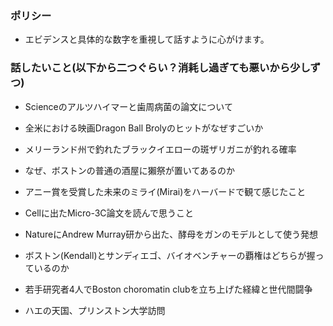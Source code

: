 ### ポリシー

- エビデンスと具体的な数字を重視して話すように心がけます。

### 話したいこと(以下から二つぐらい？消耗し過ぎても悪いから少しずつ)

- Scienceのアルツハイマーと歯周病菌の論文について

- 全米における映画Dragon Ball Brolyのヒットがなぜすごいか

- メリーランド州で釣れたブラックイエローの斑ザリガニが釣れる確率

- なぜ、ボストンの普通の酒屋に獺祭が置いてあるのか

- アニー賞を受賞した未来のミライ(Mirai)をハーバードで観て感じたこと

- Cellに出たMicro-3C論文を読んで思うこと

- NatureにAndrew Murray研から出た、酵母をガンのモデルとして使う発想

- ボストン(Kendall)とサンディエゴ、バイオベンチャーの覇権はどちらが握っているのか

- 若手研究者4人でBoston choromatin clubを立ち上げた経緯と世代間闘争

- ハエの天国、プリンストン大学訪問
